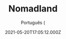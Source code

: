 ---
id: '08d9319b-77fd-40ec-ae0d-9bfe3ebbc20e'
type: 'movie' # Filme, Série, Anime
title: "Nomadland"
synopsis: ["Após o colapso econômico de uma cidade na zona rural de Nevada, nos Estados Unidos, Fern, uma mulher de 60 anos, entra em sua van e parte para a estrada, vivendo uma vida fora da sociedade convencional como uma nômade moderna.",
]
originalTitle: "Nomadland"
date: '2021-05-20T17:05:12.000Z'
update: '2021-05-20T17:05:12.000Z'
releaseDate: '2021-01-29T03:00:00.000Z'
imdb:
  rating: '7.4' # 8.5
  id: '' # tt0470752
duration: '1h 48 Min'
trailer:
  urls: [
    'K3zwjgsOChE',
  ]
tags: ['1080p']
genre: ['Drama', 'Faroeste'] #
quality: 'BluRay' # BluRay, WEB-DL, HDTV, WEB-DL4K, WEB-DLe
format: 'MKV' # MKV, MP4, TS
audio: 'Português, Inglês' # Dublado, Legendado, Dual Audio, Dub & Leg
subtitle: 'Português (' # Português, inglês,
size: '3.1 GB' # 4.8 GB
audioQuality: 10
videoQuality: 10
directors: []
#  - name: 'Lana Wachowski'
#    image: ''
#  - name: 'Lilly Wachowski'
#    image: ''
cast: []
#  - name: 'Keanu Reeves'
#    image: ''
#    characterName: 'Neo'
writers: []
#  - name: ''
#    image: ''
maturityRating:
  age: '' # L , 10, 12, 14, 16, 18
  topics: [''] # Violence, Illegal drugs, Inappropriate Language, Legal Drugs, Sexual Content, Extreme Violence
###########################################
download:
  
  - url: 'magnet:?xt=urn:btih:c7170b8c4dcd47173859b3abd68e2c2e67e67a51&dn=Nomadland.2021.BluRay.1080p.x264.DUAL.COMANDO.TO&tr=udp%3a%2f%2fpublic.popcorn-tracker.org%3a6969%2fannounce&tr=udp%3a%2f%2ftracker.internetwarriors.net%3a1337%2fannounce&tr=udp%3a%2f%2ftracker.opentrackr.org%3a1337%2fannounce&tr=udp%3a%2f%2fexodus.desync.com%3a6969%2fannounce&tr=udp%3a%2f%2fretracker.lanta-net.ru%3a2710%2fannounce&tr=udp%3a%2f%2fopen.stealth.si%3a80%2fannounce&tr=udp%3a%2f%2fwww.torrent.eu.org%3a451%2fannounce&tr=udp%3a%2f%2fopentracker.i2p.rocks%3a6969%2fannounce&tr=http%3a%2f%2ftracker.opentrackr.org%3a1337%2fannounce&tr=udp%3a%2f%2f3rt.tace.ru%3a60889%2fannounce'
    resolution: '1080p' # 720p, 1080p, 4K,
    audio: 'Dual Áudio' # Dublado, Legendado, Dual Audio
    size: '' # 4.8 GB
    quality: '' # BluRay, WEB-DL
    format: '' # MKV
images:
  cover: '/assets/movies/nomadland.jpg'
  background: '/assets/movies/'
---